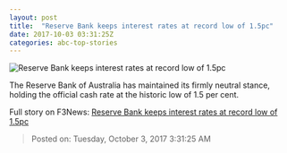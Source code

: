 ```yaml
---
layout: post
title:  "Reserve Bank keeps interest rates at record low of 1.5pc"
date: 2017-10-03 03:31:25Z
categories: abc-top-stories
---
```


![Reserve Bank keeps interest rates at record low of 1.5pc](http://www.abc.net.au/news/image/4053352-1x1-700x700.jpg)

The Reserve Bank of Australia has maintained its firmly neutral stance, holding the official cash rate at the historic low of 1.5 per cent.


Full story on F3News: [Reserve Bank keeps interest rates at record low of 1.5pc](http://www.f3nws.com/n/eUk3K)

> Posted on: Tuesday, October 3, 2017 3:31:25 AM
